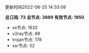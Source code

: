 更新时间2022-06-25 14:33:08

**总订阅: 73**
**总节点: 3889**
**有效节点: 1950**
- ss节点: 1632
- v2ray节点: 88
- trojan节点: 178
- ssr节点: 52
